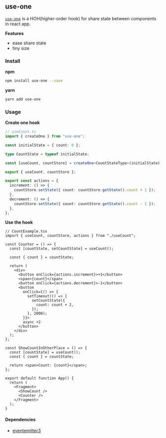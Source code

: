## use-one

[`use-one`](https://use-one.com) is a HOH(higher-order hook) for share state between components in react app.

**Features**

- ease share state
- tiny size

### Install

**npm**

```bash
npm install use-one --save
```

**yarn**

```bash
yarn add use-one
```

### Usage

**Create one hook**

```ts
// useCount.ts
import { createOne } from "use-one";

const initialState = { count: 0 };

type CountState = typeof initialState;

const [useCount, countStore] = createOne<CountStateType>(initialState);

export { useCount, countStore };

export const actions = {
  increment: () => {
    countStore.setState({ count: countStore.getState().count + 1 });
  },
  decrement: () => {
    countStore.setState({ count: countStore.getState().count - 1 });
  },
};
```

**Use the hook**

```tsx
// CountExample.tsx
import { useCount, countStore, actions } from "./useCount";

const Counter = () => {
  const [countState, setCountState] = useCount();

  const { count } = countState;

  return (
    <div>
      <button onClick={actions.increment}>+1</button>
      <span>{count}</span>
      <button onClick={actions.decrement}>-1</button>
      <button
        onClick={() => {
          setTimeout(() => {
            setCountState({
              count: count + 2,
            });
          }, 2000);
        }}>
        async +2
      </button>
    </div>
  );
};

const ShowCountInOtherPlace = () => {
  const [countState] = useCount();
  const { count } = countState;

  return <span>Count: {count}</span>;
};

export default function App() {
  return (
    <Fragment>
      <ShowCount />
      <Counter />
    </Fragment>
  );
}
```

#### Dependencies

- [eventemitter3](https://github.com/primus/eventemitter3)
